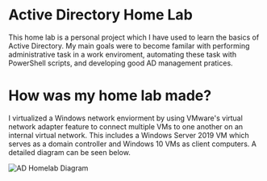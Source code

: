 # Active Directory Home Lab

This home lab is a personal project which I have used to learn the basics of Active Directory. My main goals were to become familar with performing administrative task in a work enviroment, automating these task with PowerShell scripts, and developing good AD management pratices.

# How was my home lab made?
I virtualized a Windows network enviorment by using VMware's virtual network adapter feature to connect multiple VMs to one another on an internal virtual network. This includes a Windows Server 2019 VM which serves as a domain controller and Windows 10 VMs as client computers. A detailed diagram can be seen below.

![AD Homelab Diagram](https://user-images.githubusercontent.com/49128997/229388264-436cad1a-484b-4ca7-a963-3fcce6f48ce3.png)
